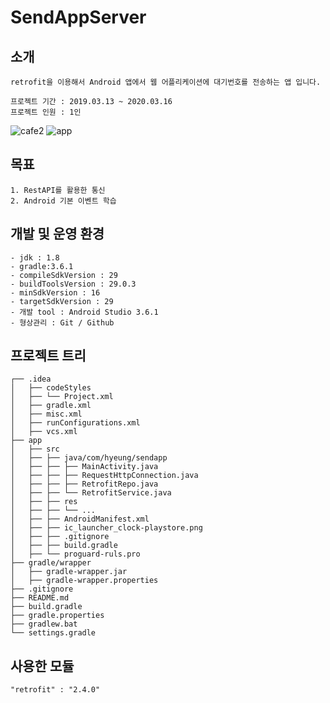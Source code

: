 # SendAppServer

## 소개
```
retrofit을 이용해서 Android 앱에서 웹 어플리케이션에 대기번호를 전송하는 앱 입니다.

프로젝트 기간 : 2019.03.13 ~ 2020.03.16
프로젝트 인원 : 1인
```
![cafe2](https://user-images.githubusercontent.com/45528487/78789706-77f2dd00-79e8-11ea-8713-bc39572cad48.jpg)
![app](https://user-images.githubusercontent.com/45528487/78789700-76291980-79e8-11ea-95dd-87fdf4b8b48c.jpg)

## 목표

```
1. RestAPI를 활용한 통신
2. Android 기본 이벤트 학습
```
## 개발 및 운영 환경

```
- jdk : 1.8
- gradle:3.6.1
- compileSdkVersion : 29
- buildToolsVersion : 29.0.3
- minSdkVersion : 16
- targetSdkVersion : 29
- 개발 tool : Android Studio 3.6.1
- 형상관리 : Git / Github
```

## 프로젝트 트리
```
┌── .idea
│   ├── codeStyles
│   ├── └── Project.xml
│   ├── gradle.xml
│   ├── misc.xml
│   ├── runConfigurations.xml
│   ├── vcs.xml
├── app
│   ├── src
│   ├── ├── java/com/hyeung/sendapp
│   ├── ├── ├── MainActivity.java
│   ├── ├── ├── RequestHttpConnection.java
│   ├── ├── ├── RetrofitRepo.java
│   ├── ├── └── RetrofitService.java
│   ├── ├── res 
│   ├── ├── └── ...
│   ├── ├── AndroidManifest.xml
│   ├── ├── ic_launcher_clock-playstore.png
│   ├── ├── .gitignore
│   ├── ├── build.gradle
│   ├── └── proguard-ruls.pro
├── gradle/wrapper
│   ├── gradle-wrapper.jar
│   ├── gradle-wrapper.properties
├── .gitignore
├── README.md
├── build.gradle
├── gradle.properties
├── gradlew.bat
└── settings.gradle
```

## 사용한 모듈

```
"retrofit" : "2.4.0"
```
